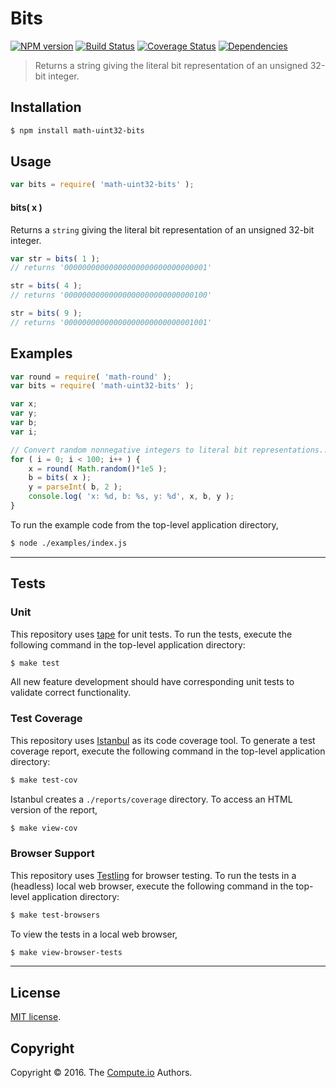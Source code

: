 Bits
===
[![NPM version][npm-image]][npm-url] [![Build Status][build-image]][build-url] [![Coverage Status][coverage-image]][coverage-url] [![Dependencies][dependencies-image]][dependencies-url]

> Returns a string giving the literal bit representation of an unsigned 32-bit integer.


## Installation

``` bash
$ npm install math-uint32-bits
```


## Usage

``` javascript
var bits = require( 'math-uint32-bits' );
```

#### bits( x )

Returns a `string` giving the literal bit representation of an unsigned 32-bit integer.

``` javascript
var str = bits( 1 );
// returns '00000000000000000000000000000001'

str = bits( 4 );
// returns '00000000000000000000000000000100'

str = bits( 9 );
// returns '00000000000000000000000000001001'
```


## Examples

``` javascript
var round = require( 'math-round' );
var bits = require( 'math-uint32-bits' );

var x;
var y;
var b;
var i;

// Convert random nonnegative integers to literal bit representations...
for ( i = 0; i < 100; i++ ) {
	x = round( Math.random()*1e5 );
	b = bits( x );
	y = parseInt( b, 2 );
	console.log( 'x: %d, b: %s, y: %d', x, b, y );
}
```

To run the example code from the top-level application directory,

``` bash
$ node ./examples/index.js
```


---
## Tests

### Unit

This repository uses [tape][tape] for unit tests. To run the tests, execute the following command in the top-level application directory:

``` bash
$ make test
```

All new feature development should have corresponding unit tests to validate correct functionality.


### Test Coverage

This repository uses [Istanbul][istanbul] as its code coverage tool. To generate a test coverage report, execute the following command in the top-level application directory:

``` bash
$ make test-cov
```

Istanbul creates a `./reports/coverage` directory. To access an HTML version of the report,

``` bash
$ make view-cov
```


### Browser Support

This repository uses [Testling][testling] for browser testing. To run the tests in a (headless) local web browser, execute the following command in the top-level application directory:

``` bash
$ make test-browsers
```

To view the tests in a local web browser,

``` bash
$ make view-browser-tests
```

<!-- [![browser support][browsers-image]][browsers-url] -->


---
## License

[MIT license](http://opensource.org/licenses/MIT).


## Copyright

Copyright &copy; 2016. The [Compute.io][compute-io] Authors.


[npm-image]: http://img.shields.io/npm/v/math-uint32-bits.svg
[npm-url]: https://npmjs.org/package/math-uint32-bits

[build-image]: http://img.shields.io/travis/math-io/uint32-bits/master.svg
[build-url]: https://travis-ci.org/math-io/uint32-bits

[coverage-image]: https://img.shields.io/codecov/c/github/math-io/uint32-bits/master.svg
[coverage-url]: https://codecov.io/github/math-io/uint32-bits?branch=master

[dependencies-image]: http://img.shields.io/david/math-io/uint32-bits.svg
[dependencies-url]: https://david-dm.org/math-io/uint32-bits

[dev-dependencies-image]: http://img.shields.io/david/dev/math-io/uint32-bits.svg
[dev-dependencies-url]: https://david-dm.org/dev/math-io/uint32-bits

[github-issues-image]: http://img.shields.io/github/issues/math-io/uint32-bits.svg
[github-issues-url]: https://github.com/math-io/uint32-bits/issues

[tape]: https://github.com/substack/tape
[istanbul]: https://github.com/gotwarlost/istanbul
[testling]: https://ci.testling.com

[compute-io]: https://github.com/compute-io/
